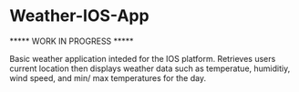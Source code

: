 # Weather-IOS-App

***** WORK IN PROGRESS *****

Basic weather application inteded for the IOS platform.
Retrieves users current location then displays weather data such as temperatue, humiditiy, wind speed, and min/ max temperatures for the day. 
